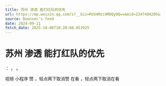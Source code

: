 ```yaml
---
title: 苏州 渗透 能打红队的优先
url: https://mp.weixin.qq.com/s?__biz=MzU4Mzc4MDQyOQ==&mid=2247484205&idx=1&sn=4abbc2af4e7f3aa8221966a02dd1d2b5
source: Doonsec's feed
date: 2024-09-11
fetch_date: 2025-10-06T18:20:08.053925
---
```


# 苏州 渗透 能打红队的优先

：
，
。

视频
小程序
赞
，轻点两下取消赞
在看
，轻点两下取消在看